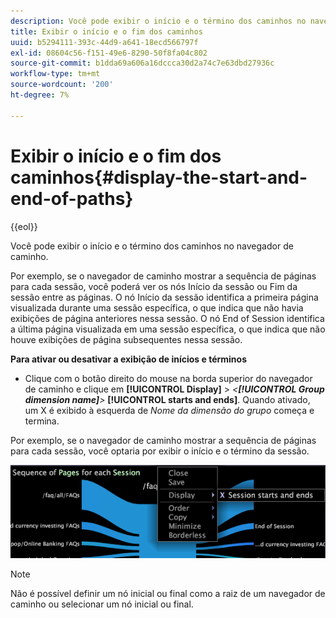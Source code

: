 ```yaml
---
description: Você pode exibir o início e o término dos caminhos no navegador de caminho.
title: Exibir o início e o fim dos caminhos
uuid: b5294111-393c-44d9-a641-18ecd566797f
exl-id: 08604c56-f151-49e6-8290-50f8fa04c802
source-git-commit: b1dda69a606a16dccca30d2a74c7e63dbd27936c
workflow-type: tm+mt
source-wordcount: '200'
ht-degree: 7%

---
```


# Exibir o início e o fim dos caminhos{#display-the-start-and-end-of-paths}

{{eol}}

Você pode exibir o início e o término dos caminhos no navegador de caminho.

Por exemplo, se o navegador de caminho mostrar a sequência de páginas para cada sessão, você poderá ver os nós Início da sessão ou Fim da sessão entre as páginas. O nó Início da sessão identifica a primeira página visualizada durante uma sessão específica, o que indica que não havia exibições de página anteriores nessa sessão. O nó End of Session identifica a última página visualizada em uma sessão específica, o que indica que não houve exibições de página subsequentes nessa sessão.

**Para ativar ou desativar a exibição de inícios e términos**

* Clique com o botão direito do mouse na borda superior do navegador de caminho e clique em **[!UICONTROL Display]** > *&lt;**[!UICONTROL Group dimension name]**>* **[!UICONTROL starts and ends]**. Quando ativado, um X é exibido à esquerda de *Nome da dimensão do grupo* começa e termina.

Por exemplo, se o navegador de caminho mostrar a sequência de páginas para cada sessão, você optaria por exibir o início e o término da sessão.

![](assets/vis_PathBrowser_StartsAndEnds.png)

>[!NOTE]
>
>Não é possível definir um nó inicial ou final como a raiz de um navegador de caminho ou selecionar um nó inicial ou final.
